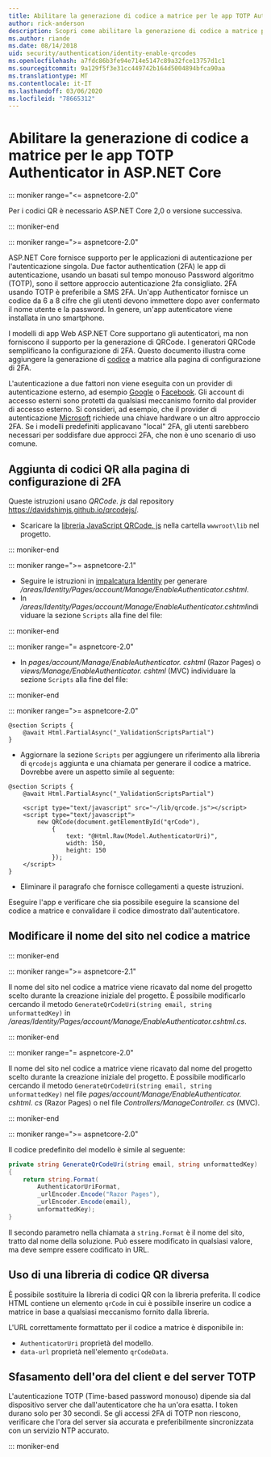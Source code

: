 ```yaml
---
title: Abilitare la generazione di codice a matrice per le app TOTP Authenticator in ASP.NET Core
author: rick-anderson
description: Scopri come abilitare la generazione di codice a matrice per le app TOTP Authenticator che funzionano con ASP.NET Core Autenticazione a due fattori.
ms.author: riande
ms.date: 08/14/2018
uid: security/authentication/identity-enable-qrcodes
ms.openlocfilehash: a7fdc86b3fe94e714e5147c89a32fce13757d1c1
ms.sourcegitcommit: 9a129f5f3e31cc449742b164d5004894bfca90aa
ms.translationtype: MT
ms.contentlocale: it-IT
ms.lasthandoff: 03/06/2020
ms.locfileid: "78665312"
---
```

# <a name="enable-qr-code-generation-for-totp-authenticator-apps-in-aspnet-core"></a>Abilitare la generazione di codice a matrice per le app TOTP Authenticator in ASP.NET Core

::: moniker range="<= aspnetcore-2.0"

Per i codici QR è necessario ASP.NET Core 2,0 o versione successiva.

::: moniker-end

::: moniker range=">= aspnetcore-2.0"

ASP.NET Core fornisce supporto per le applicazioni di autenticazione per l'autenticazione singola. Due factor authentication (2FA) le app di autenticazione, usando un basati sul tempo monouso Password algoritmo (TOTP), sono il settore approccio autenticazione 2fa consigliato. 2FA usando TOTP è preferibile a SMS 2FA. Un'app Authenticator fornisce un codice da 6 a 8 cifre che gli utenti devono immettere dopo aver confermato il nome utente e la password. In genere, un'app autenticatore viene installata in uno smartphone.

I modelli di app Web ASP.NET Core supportano gli autenticatori, ma non forniscono il supporto per la generazione di QRCode. I generatori QRCode semplificano la configurazione di 2FA. Questo documento illustra come aggiungere la generazione di [codice](https://wikipedia.org/wiki/QR_code) a matrice alla pagina di configurazione di 2FA.

L'autenticazione a due fattori non viene eseguita con un provider di autenticazione esterno, ad esempio [Google](xref:security/authentication/google-logins) o [Facebook](xref:security/authentication/facebook-logins). Gli account di accesso esterni sono protetti da qualsiasi meccanismo fornito dal provider di accesso esterno. Si consideri, ad esempio, che il provider di autenticazione [Microsoft](xref:security/authentication/microsoft-logins) richiede una chiave hardware o un altro approccio 2FA. Se i modelli predefiniti applicavano "local" 2FA, gli utenti sarebbero necessari per soddisfare due approcci 2FA, che non è uno scenario di uso comune.

## <a name="adding-qr-codes-to-the-2fa-configuration-page"></a>Aggiunta di codici QR alla pagina di configurazione di 2FA

Queste istruzioni usano *QRCode. js* dal repository https://davidshimjs.github.io/qrcodejs/.

* Scaricare la [libreria JavaScript QRCode. js](https://davidshimjs.github.io/qrcodejs/) nella cartella `wwwroot\lib` nel progetto.

::: moniker-end

::: moniker range=">= aspnetcore-2.1"

* Seguire le istruzioni in [impalcatura Identity](xref:security/authentication/scaffold-identity) per generare */areas/Identity/Pages/account/Manage/EnableAuthenticator.cshtml*.
* In */areas/Identity/Pages/account/Manage/EnableAuthenticator.cshtml*individuare la sezione `Scripts` alla fine del file:

::: moniker-end

::: moniker range="= aspnetcore-2.0"

* In *pages/account/Manage/EnableAuthenticator. cshtml* (Razor Pages) o *views/Manage/EnableAuthenticator. cshtml* (MVC) individuare la sezione `Scripts` alla fine del file:

::: moniker-end

::: moniker range=">= aspnetcore-2.0"

```cshtml
@section Scripts {
    @await Html.PartialAsync("_ValidationScriptsPartial")
}
```

* Aggiornare la sezione `Scripts` per aggiungere un riferimento alla libreria di `qrcodejs` aggiunta e una chiamata per generare il codice a matrice. Dovrebbe avere un aspetto simile al seguente:

```cshtml
@section Scripts {
    @await Html.PartialAsync("_ValidationScriptsPartial")

    <script type="text/javascript" src="~/lib/qrcode.js"></script>
    <script type="text/javascript">
        new QRCode(document.getElementById("qrCode"),
            {
                text: "@Html.Raw(Model.AuthenticatorUri)",
                width: 150,
                height: 150
            });
    </script>
}
```

* Eliminare il paragrafo che fornisce collegamenti a queste istruzioni.

Eseguire l'app e verificare che sia possibile eseguire la scansione del codice a matrice e convalidare il codice dimostrato dall'autenticatore.

## <a name="change-the-site-name-in-the-qr-code"></a>Modificare il nome del sito nel codice a matrice

::: moniker-end

::: moniker range=">= aspnetcore-2.1"

Il nome del sito nel codice a matrice viene ricavato dal nome del progetto scelto durante la creazione iniziale del progetto. È possibile modificarlo cercando il metodo `GenerateQrCodeUri(string email, string unformattedKey)` in */areas/Identity/Pages/account/Manage/EnableAuthenticator.cshtml.cs*.

::: moniker-end

::: moniker range="= aspnetcore-2.0"

Il nome del sito nel codice a matrice viene ricavato dal nome del progetto scelto durante la creazione iniziale del progetto. È possibile modificarlo cercando il metodo `GenerateQrCodeUri(string email, string unformattedKey)` nel file *pages/account/Manage/EnableAuthenticator. cshtml. cs* (Razor Pages) o nel file *Controllers/ManageController. cs* (MVC).

::: moniker-end

::: moniker range=">= aspnetcore-2.0"

Il codice predefinito del modello è simile al seguente:

```csharp
private string GenerateQrCodeUri(string email, string unformattedKey)
{
    return string.Format(
        AuthenticatorUriFormat,
        _urlEncoder.Encode("Razor Pages"),
        _urlEncoder.Encode(email),
        unformattedKey);
}
```

Il secondo parametro nella chiamata a `string.Format` è il nome del sito, tratto dal nome della soluzione. Può essere modificato in qualsiasi valore, ma deve sempre essere codificato in URL.

## <a name="using-a-different-qr-code-library"></a>Uso di una libreria di codice QR diversa

È possibile sostituire la libreria di codici QR con la libreria preferita. Il codice HTML contiene un elemento `qrCode` in cui è possibile inserire un codice a matrice in base a qualsiasi meccanismo fornito dalla libreria.

L'URL correttamente formattato per il codice a matrice è disponibile in:

* `AuthenticatorUri` proprietà del modello.
* `data-url` proprietà nell'elemento `qrCodeData`.

## <a name="totp-client-and-server-time-skew"></a>Sfasamento dell'ora del client e del server TOTP

L'autenticazione TOTP (Time-based password monouso) dipende sia dal dispositivo server che dall'autenticatore che ha un'ora esatta. I token durano solo per 30 secondi. Se gli accessi 2FA di TOTP non riescono, verificare che l'ora del server sia accurata e preferibilmente sincronizzata con un servizio NTP accurato.

::: moniker-end
